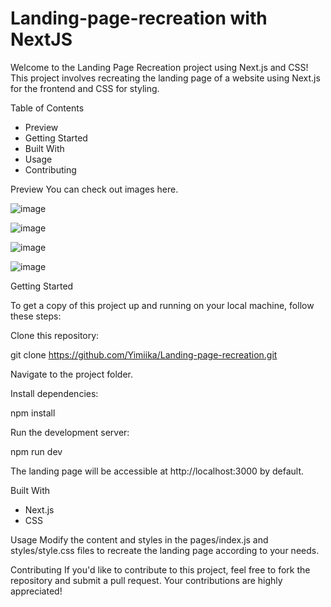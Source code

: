 # Landing-page-recreation with NextJS
Welcome to the Landing Page Recreation project using Next.js and CSS! This project involves recreating the landing page of a website using Next.js for the frontend and CSS for styling.

Table of Contents
- Preview
- Getting Started
- Built With
- Usage
- Contributing

  
Preview
You can check out images here.

![image](https://github.com/Yimiika/Landing-page-recreation/assets/121867873/c293c4fb-1aad-40c5-806c-302246dba737)

![image](https://github.com/Yimiika/Landing-page-recreation/assets/121867873/7c5f0a51-a163-4030-8c64-a745298a73f1)

![image](https://github.com/Yimiika/Landing-page-recreation/assets/121867873/9bbc1e95-2a5e-4200-9335-ce4326eaa867)

![image](https://github.com/Yimiika/Landing-page-recreation/assets/121867873/18cf2e0f-6708-4a1a-acd1-aee4d01bb6e4)


Getting Started

To get a copy of this project up and running on your local machine, follow these steps:

Clone this repository:

git clone https://github.com/Yimiika/Landing-page-recreation.git

Navigate to the project folder.

Install dependencies:

npm install

Run the development server:

npm run dev

The landing page will be accessible at http://localhost:3000 by default.

Built With
- Next.js
- CSS

Usage
Modify the content and styles in the pages/index.js and styles/style.css files to recreate the landing page according to your needs.

Contributing
If you'd like to contribute to this project, feel free to fork the repository and submit a pull request. Your contributions are highly appreciated!
